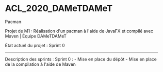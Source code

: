 # ACL_2020_DAMeTDAMeT
Pacman

Projet de M1 : Réalisation d'un pacman à l'aide de JavaFX et compilé avec Maven |
Équipe DAMeTDAMeT

État actuel du projet : Sprint 0

--------------------------------
Description des sprints :
Sprint 0 :  - Mise en place du dépôt 
            - Mise en place de la compilation à l'aide de Maven



